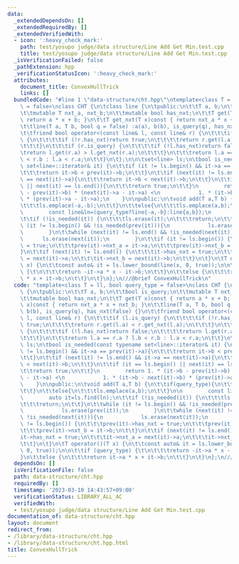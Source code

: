 ```yaml
---
data:
  _extendedDependsOn: []
  _extendedRequiredBy: []
  _extendedVerifiedWith:
  - icon: ':heavy_check_mark:'
    path: test/yosupo judge/data structure/Line Add Get Min.test.cpp
    title: test/yosupo judge/data structure/Line Add Get Min.test.cpp
  _isVerificationFailed: false
  _pathExtension: hpp
  _verificationStatusIcon: ':heavy_check_mark:'
  attributes:
    document_title: ConvexHullTrick
    links: []
  bundledCode: "#line 1 \"data-structure/cht.hpp\"\ntemplate<class T = ll, bool query_type\
    \ = false>\nclass CHT {\n\tclass line {\n\tpublic:\n\t\tT a, b;\n\t\tbool is_query;\n\
    \t\tmutable T nxt_a, nxt_b;\n\t\tmutable bool has_nxt;\n\t\tT get(T x)const {\
    \ return a * x + b; }\n\t\tT get_nxt(T x)const { return nxt_a * x + nxt_b; }\n\
    \t\tline(T a, T b, bool q = false) :a(a), b(b), is_query(q), has_nxt(false) {}\n\
    \t\tfriend bool operator<(const line& l, const line& r) {\n\t\t\tif (l.is_query)\
    \ {\n\t\t\t\tif (!r.has_nxt)return true;\n\t\t\t\treturn r.get(l.a) < r.get_nxt(l.a);\n\
    \t\t\t}\n\t\t\tif (r.is_query) {\n\t\t\t\tif (!l.has_nxt)return false;\n\t\t\t\
    \treturn l.get(r.a) > l.get_nxt(r.a);\n\t\t\t}\n\t\t\treturn l.a == r.a ? l.b\
    \ < r.b : l.a < r.a;\n\t\t}\n\t};\n\n\tset<line> ls;\n\tbool is_needed(const typename\
    \ set<line>::iterator& it) {\n\t\tif (it != ls.begin() && it->a == prev(it)->a){\n\
    \t\t\treturn it->b < prev(it)->b;\n\t\t}\n\t\tif (next(it) != ls.end() && it->a\
    \ == next(it)->a){\n\t\t\treturn it->b < next(it)->b;\n\t\t}\n\t\tif (it == ls.begin()\
    \ || next(it) == ls.end()){\n\t\t\treturn true;\n\t\t}\n        return 1. * (it->b\
    \ - prev(it)->b) * (next(it)->a - it->a) <\n            1. * (it->b - next(it)->b)\
    \ * (prev(it)->a - it->a);\n    }\n\npublic:\n\tvoid add(T a,T b) {\n\t\tif(query_type){\n\
    \t\t\tls.emplace(-a,-b);\n\t\t}\n\t\telse{\n\t\t\tls.emplace(a,b);\n\t\t}\n\n\
    \        const line&ln=(query_type?line{-a,-b}:line{a,b});\n        auto it=ls.find(ln);\n\
    \t\tif (!is_needed(it)) {\n\t\t\tls.erase(it);\n\t\t\treturn;\n\t\t}\n\t\twhile\
    \ (it != ls.begin() && !is_needed(prev(it))){\n            ls.erase(prev(it));\n\
    \        }\n\t\twhile (next(it) != ls.end() && !is_needed(next(it))){\n      \
    \      ls.erase(next(it));\n        }\n\t\tif (it != ls.begin()) {\n\t\t\tprev(it)->has_nxt\
    \ = true;\n\t\t\tprev(it)->nxt_a = it->a;\n\t\t\tprev(it)->nxt_b = it->b;\n\t\t\
    }\n\t\tif (next(it) != ls.end()) {\n\t\t\tit->has_nxt = true;\n\t\t\tit->nxt_a\
    \ = next(it)->a;\n\t\t\tit->nxt_b = next(it)->b;\n\t\t}\n\t}\n\tT operator()(T\
    \ x) {\n\t\tconst auto& it = ls.lower_bound(line(x, 0, true));\n\n\t\tif (query_type)\
    \ {\t\n\t\t\treturn -it->a * x - it->b;\n\t\t}\n\t\telse {\n\t\t\treturn it->a\
    \ * x + it->b;\n\t\t}\n\t}\n};\n///@brief ConvexHullTrick\n"
  code: "template<class T = ll, bool query_type = false>\nclass CHT {\n\tclass line\
    \ {\n\tpublic:\n\t\tT a, b;\n\t\tbool is_query;\n\t\tmutable T nxt_a, nxt_b;\n\
    \t\tmutable bool has_nxt;\n\t\tT get(T x)const { return a * x + b; }\n\t\tT get_nxt(T\
    \ x)const { return nxt_a * x + nxt_b; }\n\t\tline(T a, T b, bool q = false) :a(a),\
    \ b(b), is_query(q), has_nxt(false) {}\n\t\tfriend bool operator<(const line&\
    \ l, const line& r) {\n\t\t\tif (l.is_query) {\n\t\t\t\tif (!r.has_nxt)return\
    \ true;\n\t\t\t\treturn r.get(l.a) < r.get_nxt(l.a);\n\t\t\t}\n\t\t\tif (r.is_query)\
    \ {\n\t\t\t\tif (!l.has_nxt)return false;\n\t\t\t\treturn l.get(r.a) > l.get_nxt(r.a);\n\
    \t\t\t}\n\t\t\treturn l.a == r.a ? l.b < r.b : l.a < r.a;\n\t\t}\n\t};\n\n\tset<line>\
    \ ls;\n\tbool is_needed(const typename set<line>::iterator& it) {\n\t\tif (it\
    \ != ls.begin() && it->a == prev(it)->a){\n\t\t\treturn it->b < prev(it)->b;\n\
    \t\t}\n\t\tif (next(it) != ls.end() && it->a == next(it)->a){\n\t\t\treturn it->b\
    \ < next(it)->b;\n\t\t}\n\t\tif (it == ls.begin() || next(it) == ls.end()){\n\t\
    \t\treturn true;\n\t\t}\n        return 1. * (it->b - prev(it)->b) * (next(it)->a\
    \ - it->a) <\n            1. * (it->b - next(it)->b) * (prev(it)->a - it->a);\n\
    \    }\n\npublic:\n\tvoid add(T a,T b) {\n\t\tif(query_type){\n\t\t\tls.emplace(-a,-b);\n\
    \t\t}\n\t\telse{\n\t\t\tls.emplace(a,b);\n\t\t}\n\n        const line&ln=(query_type?line{-a,-b}:line{a,b});\n\
    \        auto it=ls.find(ln);\n\t\tif (!is_needed(it)) {\n\t\t\tls.erase(it);\n\
    \t\t\treturn;\n\t\t}\n\t\twhile (it != ls.begin() && !is_needed(prev(it))){\n\
    \            ls.erase(prev(it));\n        }\n\t\twhile (next(it) != ls.end() &&\
    \ !is_needed(next(it))){\n            ls.erase(next(it));\n        }\n\t\tif (it\
    \ != ls.begin()) {\n\t\t\tprev(it)->has_nxt = true;\n\t\t\tprev(it)->nxt_a = it->a;\n\
    \t\t\tprev(it)->nxt_b = it->b;\n\t\t}\n\t\tif (next(it) != ls.end()) {\n\t\t\t\
    it->has_nxt = true;\n\t\t\tit->nxt_a = next(it)->a;\n\t\t\tit->nxt_b = next(it)->b;\n\
    \t\t}\n\t}\n\tT operator()(T x) {\n\t\tconst auto& it = ls.lower_bound(line(x,\
    \ 0, true));\n\n\t\tif (query_type) {\t\n\t\t\treturn -it->a * x - it->b;\n\t\t\
    }\n\t\telse {\n\t\t\treturn it->a * x + it->b;\n\t\t}\n\t}\n};\n///@brief ConvexHullTrick"
  dependsOn: []
  isVerificationFile: false
  path: data-structure/cht.hpp
  requiredBy: []
  timestamp: '2023-03-10 14:43:57+09:00'
  verificationStatus: LIBRARY_ALL_AC
  verifiedWith:
  - test/yosupo judge/data structure/Line Add Get Min.test.cpp
documentation_of: data-structure/cht.hpp
layout: document
redirect_from:
- /library/data-structure/cht.hpp
- /library/data-structure/cht.hpp.html
title: ConvexHullTrick
---
```

